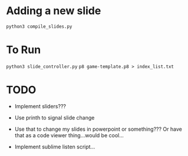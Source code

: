 <!-- `pico-build build --src ./src --cart ./game-template.p8 --watch` -->

# Adding a new slide
`python3 compile_slides.py`

# To Run
`python3 slide_controller.py`
`p8 game-template.p8 > index_list.txt`


# TODO
* Implement sliders???


* Use printh to signal slide change
* Use that to change my slides in powerpoint or something???
    Or have that as a code viewer thing...would be cool...
* Implement sublime listen script...
